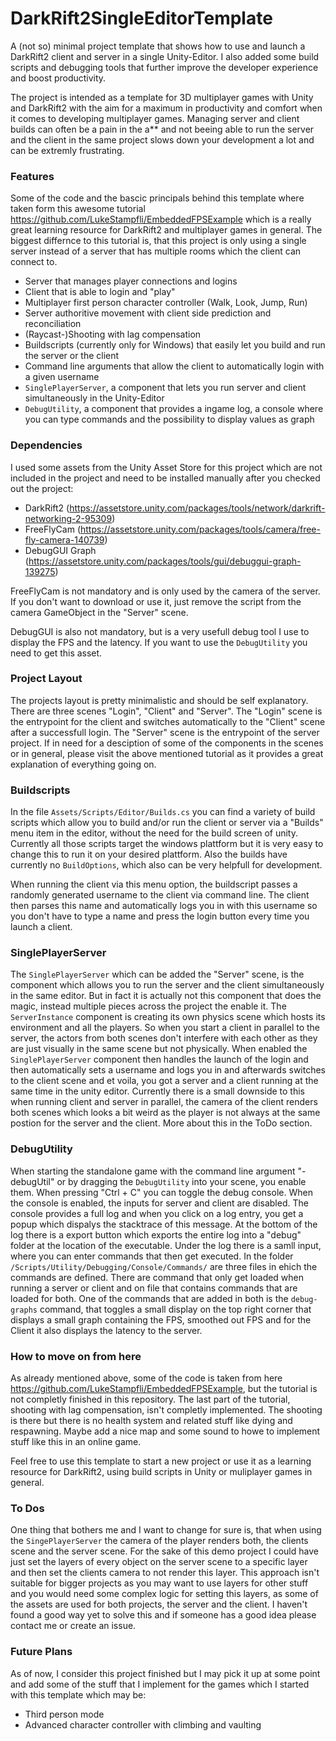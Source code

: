 # DarkRift2SingleEditorTemplate
A (not so) minimal project template that shows how to use and launch a DarkRift2 client and server in a single Unity-Editor. I also added some build scripts and debugging tools that further improve the developer experience and boost productivity. 

The project is intended as a template for 3D multiplayer games with Unity and DarkRift2 with the aim for a maximum in productivity and comfort when it comes to developing multiplayer games. Managing server and client builds can often be a pain in the a** and not beeing able to run the server and the client in the same project slows down your development a lot and can be extremly frustrating. 

### Features

Some of the code and the bascic principals behind this template where taken form this awesome tutorial https://github.com/LukeStampfli/EmbeddedFPSExample which is a really great learning resource for DarkRift2 and multiplayer games in general. The biggest differnce to this tutorial is, that this project is only using a single server instead of a server that has multiple rooms which the client can connect to.

  - Server that manages player connections and logins
  - Client that is able to login and "play"
  - Multiplayer first person character controller (Walk, Look, Jump, Run)
  - Server authoritive movement with client side prediction and reconciliation
  - (Raycast-)Shooting with lag compensation
  - Buildscripts (currently only for Windows) that easily let you build and run the server or the client
  - Command line arguments that allow the client to automatically login with a given username 
  - `SinglePlayerServer`, a component that lets you run server and client simultaneously in the Unity-Editor
  - `DebugUtility`, a component that provides a ingame log, a console where you can type commands and the possibility to display values as graph 

### Dependencies

I used some assets from the Unity Asset Store for this project which are not included in the project and need to be installed manually after you checked out the project:

  - DarkRift2 (https://assetstore.unity.com/packages/tools/network/darkrift-networking-2-95309)
  - FreeFlyCam (https://assetstore.unity.com/packages/tools/camera/free-fly-camera-140739)
  - DebugGUI Graph (https://assetstore.unity.com/packages/tools/gui/debuggui-graph-139275)

FreeFlyCam is not mandatory and is only used by the camera of the server. If you don't want to download or use it, just remove the script from the camera GameObject in the "Server" scene. 

DebugGUI is also not mandatory, but is a very usefull debug tool I use to display the FPS and the latency. If you want to use the `DebugUtility` you need to get this asset.

### Project Layout

The projects layout is pretty minimalistic and should be self explanatory. There are three scenes "Login", "Client" and "Server". The "Login" scene is the entrypoint for the client and switches automatically to the "Client" scene after a successfull login. The "Server" scene is the entrypoint of the server project. If in need for a desciption of some of the components in the scenes or in general, please visit the above mentioned tutorial as it provides a great explanation of everything going on. 

### Buildscripts

In the file `Assets/Scripts/Editor/Builds.cs` you can find a variety of build scripts which allow you to build and/or run the client or server via a "Builds" menu item in the editor, without the need for the build screen of unity. Currently all those scripts target the windows plattform but it is very easy to change this to run it on your desired plattform. Also the builds have currently no `BuildOptions`, which also can be very helpfull for development.

When running the client via this menu option, the buildscript passes a randomly generated username to the client via command line. The client then parses this name and automatically logs you in with this username so you don't have to type a name and press the login button every time you launch a client.

### SinglePlayerServer

The `SinglePlayerServer` which can be added the "Server" scene, is the component which allows you to run the server and the client simultaneously in the same editor. But in fact it is actually not this component that does the magic, instead multiple pieces across the project the enable it. The `ServerInstance` component is creating its own physics scene which hosts its environment and all the players. So when you start a client in parallel to the server, the actors from both scenes don't interfere with each other as they are just visually in the same scene but not physically. When enabled the `SinglePlayerServer` component then handles the launch of the login and then automatically sets a username and logs you in and afterwards switches to the client scene and et voila, you got a server and a client running at the same time in the unity editor. Currently there is a small downside to this when running client and server in parallel, the camera of the client renders both scenes which looks a bit weird as the player is not always at the same postion for the server and the client. More about this in the ToDo section. 

### DebugUtility

When starting the standalone game with the command line argument "-debugUtil" or by dragging the `DebugUtility` into your scene, you enable them. When pressing "Ctrl + C" you can toggle the debug console. When the console is enabled, the inputs for server and client are disabled. The console provides a full log and when you click on a log entry, you get a popup which dispalys the stacktrace of this message. At the bottom of the log there is a export button which exports the entire log into a "debug" folder at the location of the executable. Under the log there is a samll input, where you can enter commands that then get executed. In the folder `/Scripts/Utility/Debugging/Console/Commands/` are three files in ehich the commands are defined. There are command that only get loaded when running a server or client and on file that contains commands that are loaded for both. One of the commands that are added in both is the `debug-graphs` command, that toggles a small display on the top right corner that displays a small graph containing the FPS, smoothed out FPS and for the Client it also displays the latency to the server.

### How to move on from here

As already mentioned above, some of the code is taken from here https://github.com/LukeStampfli/EmbeddedFPSExample, but the tutorial is not completly finished in this repository. The last part of the tutorial, shooting with lag compensation, isn't completly implemented. The shooting is there but there is no health system and related stuff like dying and respawning. Maybe add a nice map and some sound to howe to implement stuff like this in an online game.  

Feel free to use this template to start a new project or use it as a learning resource for DarkRift2, using build scripts in Unity or muliplayer games in general. 

### To Dos

One thing that bothers me and I want to change for sure is, that when using the `SingePlayerServer` the camera of the player renders both, the clients scene and the server scene. For the sake of this demo project I could have just set the layers of every object on the server scene to a specific layer and then set the clients camera to not render this layer. This approach isn't suitable for bigger projects as you may want to use layers for other stuff and you would need some complex logic for setting this layers, as some of the assets are used for both projects, the server and the client. I haven't found a good way yet to solve this and if someone has a good idea please contact me or create an issue.

### Future Plans 

As of now, I consider this project finished but I may pick it up at some point and add some of the stuff that I implement for the games which I started with this template which may be:

  - Third person mode
  - Advanced character controller with climbing and vaulting 
